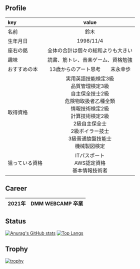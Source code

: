 ## Profile

| key | value |
| :--- | :---: |
| 名前 | 鈴木 |
| 生年月日 | 1998/11/4 |
| 座右の銘 | 全体の合計は個々の総和よりも大きい |
| 趣味 | 読書、筋トレ、音楽ゲーム、資格勉強|
| おすすめの本 | 13歳からのアート思考　　末永幸歩 |
| 取得資格 | 実用英語技能検定3級<br>品質管理検定3級<br>自主保全技士2級<br>危険物取扱者乙種全類<br>情報技術検定2級<br>計算技術検定2級<br>2級自主保全士<br>2級ボイラー技士<br>3級普通旋盤技能士<br>機械製図検定 |
| 狙っている資格 | ITパスポート<br>AWS認定資格<br>基本情報技術者 |

## Career

| 2021年 | DMM WEBCAMP 卒業 |
| :---: | :--: |

## Status

[![Anurag's GitHub stats](https://github-readme-stats.vercel.app/api?username=kanbaru-github&show_icons=true&theme=radical)](https://github.com/anuraghazra/github-readme-stats)
[![Top Langs](https://github-readme-stats.vercel.app/api/top-langs/?username=kanbaru-github)](https://github.com/anuraghazra/github-readme-stats)

## Trophy

[![trophy](https://github-profile-trophy.vercel.app/?username=kanbaru-github&theme=onedark)](https://github.com/ryo-ma/github-profile-trophy)
